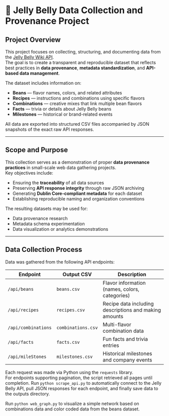 # 🍬 Jelly Belly Data Collection and Provenance Project

## Project Overview
This project focuses on collecting, structuring, and documenting data from the [Jelly Belly Wiki API](https://jelly-belly-wiki.netlify.app/).  
The goal is to create a transparent and reproducible dataset that reflects best practices in **data provenance**, **metadata standardization**, and **API-based data management**.

The dataset includes information on:
- **Beans** — flavor names, colors, and related attributes  
- **Recipes** — instructions and combinations using specific flavors  
- **Combinations** — creative mixes that link multiple bean flavors  
- **Facts** — trivia or details about Jelly Belly beans  
- **Milestones** — historical or brand-related events  

All data are exported into structured CSV files accompanied by JSON snapshots of the exact raw API responses.

---

## Scope and Purpose
This collection serves as a demonstration of proper **data provenance practices** in small-scale web data gathering projects.  
Key objectives include:
- Ensuring the **traceability** of all data sources  
- Preserving **API response integrity** through raw JSON archiving  
- Generating **Dublin Core-compliant metadata** for each dataset  
- Establishing reproducible naming and organization conventions  

The resulting datasets may be used for:
- Data provenance research  
- Metadata schema experimentation  
- Data visualization or analytics demonstrations  

---

## Data Collection Process
Data was gathered from the following API endpoints:

| Endpoint | Output CSV | Description |
|-----------|-------------|-------------|
| `/api/beans` | `beans.csv` | Flavor information (names, colors, categories) |
| `/api/recipes` | `recipes.csv` | Recipe data including descriptions and making amounts |
| `/api/combinations` | `combinations.csv` | Multi-flavor combination data |
| `/api/facts` | `facts.csv` | Fun facts and trivia entries |
| `/api/mileStones` | `milestones.csv` | Historical milestones and company events |

Each request was made via Python using the `requests` library.  
For endpoints supporting pagination, the script retrieved all pages until completion.
Run `python scrape_api.py` to automatically connect to the Jelly Belly API, pull JSON responses for each endpoint, and finally save data to the outputs directory. 

Run `python web_graph.py` to visualize a simple network based on combinations data and color coded data from the beans dataset.

